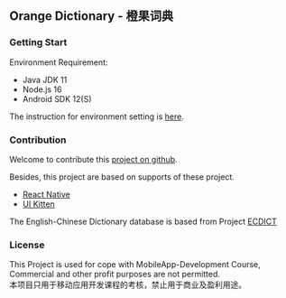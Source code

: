 ## Orange Dictionary - 橙果词典

### Getting Start

Environment Requirement:
+ Java JDK 11
+ Node.js 16
+ Android SDK 12(S)

The instruction for environment setting is [here](https://reactnative.dev/docs/environment-setup).

### Contribution

Welcome to contribute this [project on github](https://github.com/PrinOrange/OrangeDictionary).

Besides, this project are based on supports of these project.

+ [React Native](https://reactnative.dev)
+ [UI Kitten](https://akveo.github.io/react-native-ui-kitten)

The English-Chinese Dictionary database is based from  Project [ECDICT](https://github.com/skywind3000/ECDICT)


### License

This Project is used for cope with MobileApp-Development Course, Commercial and other profit purposes are not permitted. \
本项目只用于移动应用开发课程的考核，禁止用于商业及盈利用途。
